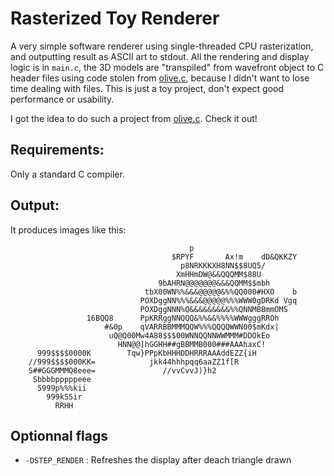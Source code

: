 # Rasterized Toy Renderer

A very simple software renderer using single-threaded CPU rasterization, and outputting result as ASCII art to stdout. All the rendering and display logic is in `main.c`, the 3D models are "transpiled" from wavefront object to C header files using code stolen from [olive.c](https://github.com/tsoding/olive.c/tree/master/tools), because I didn't want to lose time dealing with files.
This is just a toy project, don't expect good performance or usability.

I got the idea to do such a project from [olive.c](https://github.com/tsoding/olive.c). Check it out!

## Requirements:

Only a standard C compiler.

## Output:

It produces images like this:

```
                                        p
                                    $RPYF       Ax!m    dD&QKKZY
                                      p8NRKKKXH8NN$$8UQ5/
                                     XmHHmDW@&&QQQMM$88U
                                 9bAHRN@@@@@@@&&&QQMM$$mbh
                              tbX00WN%%&&&@@@@@&%%QQ000#HXO    b
                             POXDggNN%%%&&&@@@@@%%%WWW0gDRKd Vgq
                             POXDggNNN%Q&&&&&&&&&%%QNNMBBmmOMS
                 16BQQ8      PpKRRggNNQQQ&%%&&%%%%WWWgggRROh
                     #&0p    qVARRBBMMMQQW%%%QQQQWWN00$mKdx|
                      uQ@Q00Mw4A88$$$00WNNQQNNWWMMM#DDOkEo
                        HNN@@]hGGHH##gBBMMB000###AAAhaxC!
      999$$$$0000K        Tqw}PPpKbHHHDDHRRRAAAddEZZ{iH
    //999$$$$000KK=            jkk44hhhpqq6aaZZ1f[R
    S##GGGMMMQ8eee=               //vvCvvJ)}h2
     Sbbbbpppppeee
      5999p%%%kii
        999k55ir
          RRHH

```
## Optionnal flags

- `-DSTEP_RENDER` : Refreshes the display after deach triangle drawn
